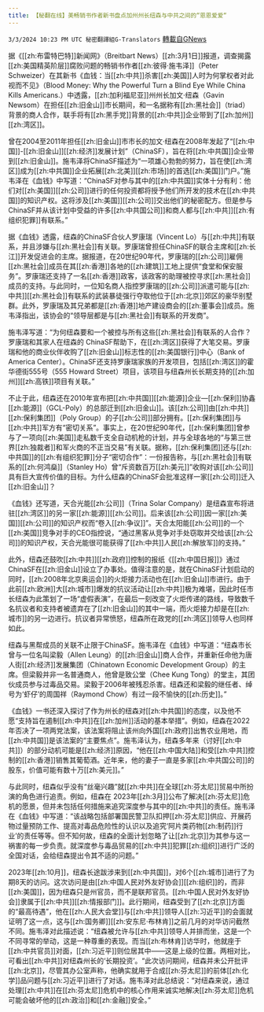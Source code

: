 ```yaml
---
title: 【秘翻在线】美畅销书作者新书盘点加州州长纽森与中共之间的“恩恩爱爱“
---
```

`3/3/2024 10:23 PM UTC 秘密翻譯組G-Translators` [轉載自GNews](https://gnews.org/articles/2361589)



据《[[zh:布雷特巴特]]新闻网》（Breitbart News）[[zh:3月1日]]报道，调查揭露[[zh:美国精英阶层]]腐败问题的畅销书作者[[zh:彼得·施韦泽]]（Peter Schweizer）在其新书《血钱：当[[zh:中共]]杀害[[zh:美国]]人时为何掌权者对此视而不见》（Blood Money: Why the Powerful Turn a Blind Eye While China Kills Americans.）中透露，[[zh:加利福尼亚]]州州长加文·纽森（Gavin Newsom）在担任[[zh:旧金山]]市长期间，和一名据称有[[zh:黑社会]]（triad）背景的商人合作，联手将有[[zh:黑手党]]背景的[[zh:中共]]企业带到了[[zh:加州]][[zh:湾区]]。

曾在2004至2011年担任[[zh:旧金山]]市市长的加文·纽森在2008年发起了“[[zh:中国]]\-[[zh:旧金山]][[zh:经济]]发展计划”（ChinaSF），旨在将[[zh:中共国]]企业带到[[zh:旧金山]]。施韦泽将ChinaSF描述为“一项雄心勃勃的努力，旨在使[[zh:湾区]]成为[[zh:中共国]]企业拓展[[zh:北美]][[zh:市场]]的首选[[zh:美国]]门户。”施韦泽在《血钱》中写道：“ChinaSF对参与其中的[[zh:中共国]]实体十分有利：他们对[[zh:美国]][[zh:公司]]进行的任何投资都将授予他们所开发的技术在[[zh:中共国]]的知识产权。这将涉及[[zh:美国]][[zh:公司]]交出他们的秘密配方。但是参与ChinaSF并从该计划中受益的许多[[zh:中共国公司]]和商人都与[[zh:中共]][[zh:有组织犯罪]]有联系。”

据《血钱》透露，纽森的ChinaSF合伙人罗康瑞（Vincent Lo）与[[zh:中共]]有联系，并且涉嫌与[[zh:黑社会]]有关联。罗康瑞曾担任ChinaSF的联合主席和[[zh:长江]]开发促进会的主席。据报道，在20世纪90年代，罗康瑞的[[zh:公司]]雇佣[[zh:黑社会]]成员在其[[zh:香港]]各地的[[zh:建筑]]工地上提供“食堂和保安服务”。罗康瑞还支持了一名[[zh:香港]]政客，该政客的助理被控寻求[[zh:黑社会]]成员的支持。与此同时，一位知名商人指控罗康瑞的[[zh:公司]]派遣可能与[[zh:中共]][[zh:黑社会]]有联系的武装暴徒强行夺取他位于[[zh:北京]]郊区的豪华别墅群。此外，罗康瑞及其兄弟都是[[zh:香港]]地产建设商会的[[zh:董事会]]成员。施韦泽指出，该协会的“领导层都是与[[zh:黑社会]]有联系的开发商”。

施韦泽写道：“为何纽森要和一个被控与所有这些[[zh:黑社会]]有联系的人合作？罗康瑞和其家人在纽森的 ChinaSF帮助下，在[[zh:湾区]]获得了大笔交易。罗康瑞和他的商业伙伴收购了[[zh:旧金山]]标志性的[[zh:美国银行]]中心（Bank of America Center）。ChinaSF还支持罗康瑞家族的开发项目，包括[[zh:湾区]]的霍华德街555号（555 Howard Street）项目，该项目与纽森州长长期支持的[[zh:加州]][[zh:高铁]]项目有关联。”

不止于此，纽森还在2010年宣布把[[zh:中共国]][[zh:能源]]企业—[[zh:保利]]协鑫[[zh:能源]]（GCL-Poly）的总部迁到[[zh:旧金山]]。该[[zh:公司]]由[[zh:中共]][[zh:保利集团]]（Poly Group）的子[[zh:公司]]部分拥有。[[zh:保利集团]]与[[zh:中共]]军方有“密切关系”。事实上，在20世纪90年代，[[zh:保利集团]]曾参与了一项向[[zh:美国]]走私数千支全自动机枪的计划，并与全球各地的“与第三世界[[zh:独裁者]]和军火商的不正当交易”有关联。据称，[[zh:保利集团]]还与[[zh:中共国]]的[[zh:有组织犯罪]]分子“密切合作”：一份报告称，与[[zh:黑社会]]有联系的[[zh:何鸿燊]]（Stanley Ho）曾“斥资数百万[[zh:美元]]”收购对该[[zh:公司]]具有巨大宣传价值的目标。为什么纽森的ChinaSF会批准这样一家[[zh:公司]]迁入[[zh:旧金山]]？

《血钱》还写道，天合光能[[zh:公司]]（Trina Solar Company）是纽森宣布将进驻[[zh:湾区]]的另一家[[zh:能源]][[zh:公司]]。后来该[[zh:公司]]因一家[[zh:美国]][[zh:公司]]的知识产权而“卷入[[zh:争议]]”。天合太阳能[[zh:公司]]的一个[[zh:美国]]竞争对手的CEO指控说，“通过黑客从竞争对手处窃取并交给该[[zh:公司]]的知识产权，天合光能很可能获得了[[zh:中共]]人民[[zh:解放军]]的支持。”

此外，纽森还鼓吹[[zh:中共]][[zh:政府]]控制的报纸《[[zh:中国日报]]》通过ChinaSF在[[zh:旧金山]]设立了办事处。值得注意的是，就在ChinaSF计划启动的同时，[[zh:2008年北京奥运会]]的火炬接力活动也在[[zh:旧金山]]市进行。由于此前[[zh:欧洲]]大[[zh:城市]]爆发的抗议活动让[[zh:中共]]极为难堪，因此时任市长纽森为此策划了一场“虚假表演”，在最后一刻改变了火炬传递的路线，导致数千名抗议者和支持者被遗弃在了[[zh:旧金山]]的其中一端，而火炬接力却是在[[zh:城市]]的另一边进行。抗议者异常愤怒，纽森所在政党的[[zh:湾区]]领导人也同样如此。

纽森与黑帮成员的关联不止限于ChinaSF。施韦泽在《血钱》中写道：“纽森市长曾与一位名叫梁毅（Allen Leung）的[[zh:旧金山]]商人合作，并重新任命他为唐人街[[zh:经济]]发展集团（Chinatown Economic Development Group）的主席。但梁毅并非一名普通商人，他曾是致公堂（Chee Kung Tong）的堂主，其团伙成员参与过毒品交易。梁毅于2006年被残忍杀害。纽森还和梁毅的继任者、绰号为‘虾仔’的周国祥（Raymond Chow）有过一段不愉快的[[zh:历史]]。”

《血钱》一书还深入探讨了作为州长的纽森对[[zh:中共国]]的态度，以及他不愿“支持旨在遏制[[zh:中共]]在[[zh:加州]]活动的基本举措”。例如，纽森在2022年否决了一项两党法案，该法案将阻止该州向外国[[zh:政府]]出售农业用地，而[[zh:中共国]]是该法案的“主要焦点”。施韦泽认为，纽森多年来（讨好[[zh:中共]]）的部分动机可能是[[zh:经济]]原因，“他在[[zh:中国大陆]]和受[[zh:中共]]控制的[[zh:香港]]销售其葡萄酒。近年来，他的妻子一直是多家[[zh:中共国公司]]的股东，价值可能有数十万[[zh:美元]]。”

与此同时，纽森似乎没有“丝毫兴趣”就[[zh:中共]]在全球[[zh:芬太尼]]贸易中所扮演的角色进行追责。例如，纽森在 2023年[[zh:3月]]公布了解决[[zh:芬太尼]]危机的愿景，但并未包括任何措施来追究深度参与其中的[[zh:中共]]的责任。施韦泽在《血钱》中写道：“该战略包括部署国民警卫队扣押[[zh:芬太尼]]供应、开展药物过量预防工作、提高对毒品危险性的认识以及追究‘阿片类药物[[zh:制药]]行业’的责任等等。但不知何故，纽森的全面计划忽略了让[[zh:北京]]为其参与这一祸害的每一步负责。就深度参与毒品贸易的[[zh:中共]]犯罪[[zh:组织]]进行广泛的全国对话，会给纽森提出令其不适的问题。”

2023年[[zh:10月]]，纽森长途跋涉来到[[zh:中共国]]，对6个[[zh:城市]]进行了为期8天的访问。这次访问是由[[zh:中国人民对外友好协会]][[zh:组织]]的，而非[[zh:美国]]，因为纽森只是州官员，而不是联邦官员。[[zh:中国人民对外友好协会]]隶属于[[zh:中共]][[zh:情报部门]]。此行期间，纽森受到了[[zh:北京]]方面的“最高待遇”，他在[[zh:人民大会堂]]与[[zh:中共]]领导人[[zh:习近平]]的会面就证明了这一点，这与[[zh:国务卿]][[zh:安东尼·布林肯]]之前几月的对华访问截然不同。施韦泽对此描述说：“纽森被允许与[[zh:中共]]领导人并排而坐，这是一个不同寻常的举动，这是一种尊重的表现。而当[[zh:布林肯]]访华时，他就座于[[zh:中共官员]]对面，[[zh:习近平]]则位居其中——这是上级的位置。两相对比，可看出[[zh:中共]]对纽森州长的‘长期投资’。“此次访问期间，纽森并未公开批评[[zh:北京]]，尽管其办公室声称，他确实就用于合成[[zh:芬太尼]]的前体[[zh:化学]]品问题与[[zh:习近平]]进行了对话。施韦泽对此总结说：“对纽森来说，通过处理[[zh:中共]]在[[zh:芬太尼]]危机中的核心作用来诚实地解决[[zh:芬太尼]]危机可能会破坏他的[[zh:政治]]和[[zh:金融]]安全。”

